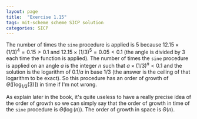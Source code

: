 ```yaml
---
layout: page
title:  "Exercise 1.15"
tags: mit-scheme scheme SICP solution
categories: SICP
---
```

The number of times the `sine` procedure is applied is $5$ because $12.15 \times (1/3)^4=0.15>0.1$ and $12.15\times(1/3)^5=0.05<0.1$ (the angle is divided by $3$ each time the function is applied).
The number of times the `sine` procedure is applied on an angle $a$ is the integer $n$ such that $a \times (1/3)^n < 0.1$ and the solution is the logarithm of $0.1/a$ in base $1/3$ (the answer is the ceiling of that logarithm to be exact).
So this procedure has an order of growth of $\Theta(\lceil \log_{1/3}{(3)} \rceil)$ in time if I'm not wrong.

As explain later in the book, it's quite useless to have a really precise idea of the order of growth so we can simply say that the order of growth in time of the `sine` procedure is $\Theta(\log(n))$.
The order of growth in space is $\Theta(n)$.
